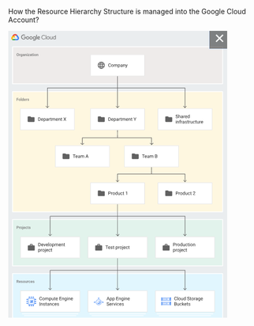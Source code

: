 How the Resource Hierarchy Structure is managed into the Google Cloud Account?

![Alt text](../images/resource_hierarchy.png)

